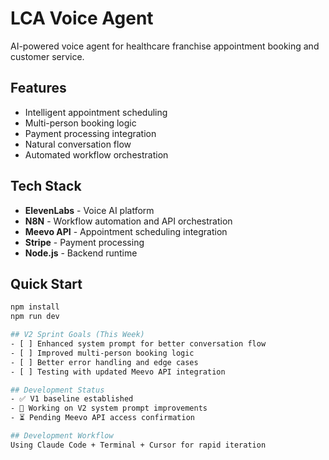 # LCA Voice Agent

AI-powered voice agent for healthcare franchise appointment booking and customer service.

## Features
- Intelligent appointment scheduling
- Multi-person booking logic
- Payment processing integration
- Natural conversation flow
- Automated workflow orchestration

## Tech Stack
- **ElevenLabs** - Voice AI platform
- **N8N** - Workflow automation and API orchestration
- **Meevo API** - Appointment scheduling integration
- **Stripe** - Payment processing
- **Node.js** - Backend runtime

## Quick Start
```bash
npm install
npm run dev

## V2 Sprint Goals (This Week)
- [ ] Enhanced system prompt for better conversation flow
- [ ] Improved multi-person booking logic  
- [ ] Better error handling and edge cases
- [ ] Testing with updated Meevo API integration

## Development Status
- ✅ V1 baseline established
- 🔄 Working on V2 system prompt improvements
- ⏳ Pending Meevo API access confirmation

## Development Workflow
Using Claude Code + Terminal + Cursor for rapid iteration